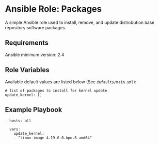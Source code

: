 # Ansible Role: Packages

A simple Ansible role used to install, remove, and update distrobution base repository software packages.


## Requirements
Ansible minimum version: 2.4

## Role Variables
Available default values are listed below (See `defaults/main.yml`):
```
# list of packages to install for kernel update
update_kernel: []

```

## Example Playbook
```
- hosts: all

  vars:
    update_kernel:
    - "linux-image-4.19.0-0.bpo.6-amd64"
```

